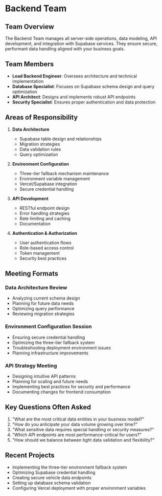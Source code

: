 # Backend Team

## Team Overview

The Backend Team manages all server-side operations, data modeling, API development, and integration with Supabase services. They ensure secure, performant data handling aligned with your business goals.

## Team Members

- **Lead Backend Engineer**: Oversees architecture and technical implementation
- **Database Specialist**: Focuses on Supabase schema design and query optimization
- **API Architect**: Designs and implements robust API endpoints
- **Security Specialist**: Ensures proper authentication and data protection

## Areas of Responsibility

1. **Data Architecture**

   - Supabase table design and relationships
   - Migration strategies
   - Data validation rules
   - Query optimization

2. **Environment Configuration**

   - Three-tier fallback mechanism maintenance
   - Environment variable management
   - Vercel/Supabase integration
   - Secure credential handling

3. **API Development**

   - RESTful endpoint design
   - Error handling strategies
   - Rate limiting and caching
   - Documentation

4. **Authentication & Authorization**
   - User authentication flows
   - Role-based access control
   - Token management
   - Security best practices

## Meeting Formats

### Data Architecture Review

- Analyzing current schema design
- Planning for future data needs
- Optimizing query performance
- Reviewing migration strategies

### Environment Configuration Session

- Ensuring secure credential handling
- Optimizing the three-tier fallback system
- Troubleshooting deployment environment issues
- Planning infrastructure improvements

### API Strategy Meeting

- Designing intuitive API patterns
- Planning for scaling and future needs
- Implementing best practices for security and performance
- Documenting changes for frontend consumption

## Key Questions Often Asked

1. "What are the most critical data entities in your business model?"
2. "How do you anticipate your data volume growing over time?"
3. "What sensitive data requires special handling or security measures?"
4. "Which API endpoints are most performance-critical for users?"
5. "How should we balance between tight data validation and flexibility?"

## Recent Projects

- Implementing the three-tier environment fallback system
- Optimizing Supabase credential handling
- Creating secure vehicle data endpoints
- Setting up database schema validation
- Configuring Vercel deployment with proper environment variables
